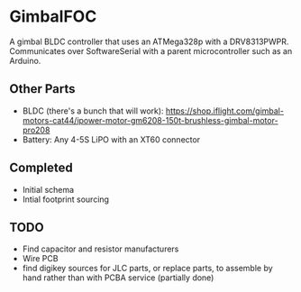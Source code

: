 # GimbalFOC
A gimbal BLDC controller that uses an ATMega328p with a DRV8313PWPR. Communicates over SoftwareSerial with a parent microcontroller such as an Arduino.

## Other Parts
- BLDC (there's a bunch that will work): https://shop.iflight.com/gimbal-motors-cat44/ipower-motor-gm6208-150t-brushless-gimbal-motor-pro208
- Battery: Any 4-5S LiPO with an XT60 connector

## Completed
- Initial schema
- Intial footprint sourcing

## TODO
- Find capacitor and resistor manufacturers
- Wire PCB
- find digikey sources for JLC parts, or replace parts, to assemble by hand rather than with PCBA service (partially done)
